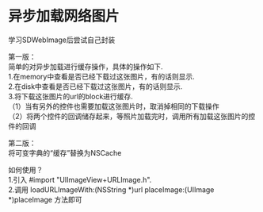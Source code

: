 # 异步加载网络图片
学习SDWebImage后尝试自己封装 
             
             
第一版：               
简单的对异步加载进行缓存操作，具体的操作如下.      
1.在memory中查看是否已经下载过这张图片，有的话则显示.     
2.在disk中查看是否已经下载过这张图片，有的话则显示.       
3.将下载这张图片的url的block进行缓存.      
  （1）当有另外的控件也需要加载这张图片时，取消掉相同的下载操作         
  （2）将两个控件的回调储存起来，等照片加载完时，调用所有加载这张图片的控件的回调

第二版：           
将可变字典的“缓存”替换为NSCache

如何使用？       
1.引入 #import "UIImageView+URLImage.h".      
2.调用 loadURLImageWith:(NSString *)url placeImage:(UIImage *)placeImage 方法即可

